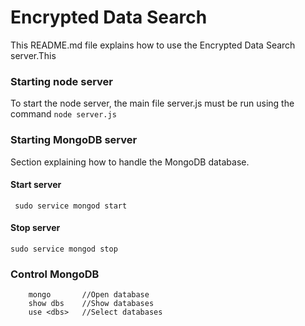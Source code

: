 # Encrypted Data Search
This README.md file explains how to use the Encrypted Data Search server.This

### Starting node server
To start the node server, the main file server.js must be run using the command
``` node server.js ```

### Starting MongoDB server
Section explaining how to handle the MongoDB database.

#### Start server
```  sudo service mongod start ```

#### Stop server
``` sudo service mongod stop ```

### Control MongoDB
``` 
    mongo       //Open database
    show dbs    //Show databases
    use <dbs>   //Select databases
```
